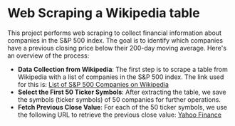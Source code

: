 # Web Scraping a Wikipedia table

This project performs web scraping to collect financial information about companies in the S&P 500 index. The goal is to identify which companies have a previous closing price below their 200-day moving average. Here's an overview of the process:

- **Data Collection from Wikipedia**:
  The first step is to scrape a table from Wikipedia with a list of companies in the S&P 500 index. The link used for this is:
  [List of S&amp;P 500 Companies on Wikipedia](https://en.wikipedia.org/wiki/List_of_S%26P_500_companies)
- **Select the First 50 Ticker Symbols**:
  After extracting the table, we save the symbols (ticker symbols) of 50 companies for further operations.
- **Fetch Previous Close Value**:
  For each of the 50 ticker symbols, we use the following URL to retrieve the previous close value:
  [Yahoo Finance](https://finance.yahoo.com/quote/AAPL?p=AAPLtsrc=fin-srch)
